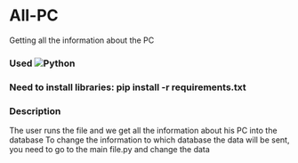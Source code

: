 # All-PC
Getting all the information about the PC

### Used  ![Python](https://img.shields.io/badge/Python-3.11.2-blue)

### Need to install libraries: pip install -r requirements.txt

### Description 
  The user runs the file and we get all the information about his PC into the database
  To change the information to which database the data will be sent, you need to go to the main file.py and change the data
